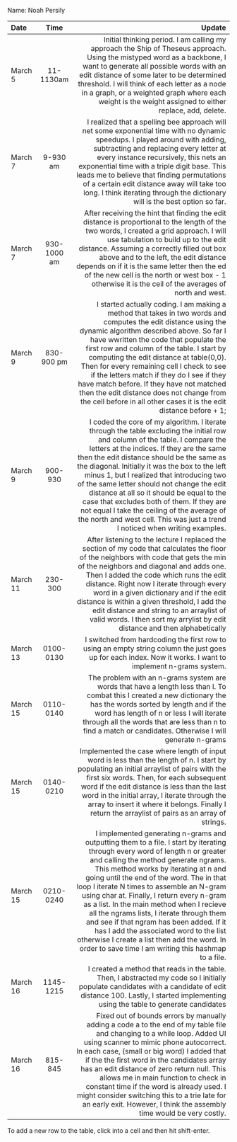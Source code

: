 Name: Noah Persily

| Date     |    Time     |                                                                                                                                                                                                                                                                                                                                                                                                                                                                                                                                                                                                                                         Update |
|:---------|:-----------:|-----------------------------------------------------------------------------------------------------------------------------------------------------------------------------------------------------------------------------------------------------------------------------------------------------------------------------------------------------------------------------------------------------------------------------------------------------------------------------------------------------------------------------------------------------------------------------------------------------------------------------------------------:|
| March 5  |  11-1130am  |                                                                                                                                                                                                                                                                    Initial thinking period. I am calling my approach the Ship of Theseus approach. Using the mistyped word as a backbone, I want to generate all possible words with an edit distance of some later to be determined threshold. I will think of each letter as a node in a graph, or a weighted graph where each weight is the weight assigned to either replace, add, delete. |
| March 7  |  9-930 am   |                                                                                                                                                                                                    I realized that a spelling bee approach will net some exponential time with no dynamic speedups. I played around with adding, subtracting and replacing every letter at every instance recursively, this nets an exponential time with a triple digit base. This leads me to believe that finding permutations of a certain edit distance away will take too long. I think iterating through the dictionary will is the best option so far. |
| March 7  | 930-1000 am |                                                                                                                                                                                                               After receiving the hint that finding the edit distance is proportional to the length of the two words, I created a grid approach. I will use tabulation to build up to the edit distance. Assuming a correctly filled out box above and to the left, the edit distance depends on if it is the same letter then the ed of the new cell is the north or west box - 1 otherwise it is the ceil of the averages of north and west. |
| March 9  | 830-900 pm  |                                                                                       I started actually coding. I am making a method that takes in two words and computes the edit distance using the dynamic algorithm described above. So far I have wwritten the code that populate the first row and column of the table. I start by computing the edit distance at table(0,0). Then for every remaining cell I check to see if the letters match if they do I see if they have match before. If they have not matched then the edit distance does not change from the cell before in all other cases it is the edit distance before + 1; |
| March 9  |   900-930   |                                                I coded the core of my algorithm. I iterate through the table excluding the initial row and column of the table. I compare the letters at the indices. If they are the same then the edit distance should be the same as the diagonal. Initially it was the box to the left minus 1, but I realized that introducing two of the same letter should not change the edit distance at all so it should be equal to the case that excludes both of them. If they are not equal I take the ceiling of the average of the north and west cell. This was just a trend I noticed when writing examples. |
| March 11 |   230-300   |                                                                                                                                                 After listening to the lecture I replaced the section of my code that calculates the floor of the neighbors with code that gets the min of the neighbors and diagonal and adds one. Then I added the code which runs the edit distance. Right now I iterate through every word in a given dictionary and if the edit distance is within a given threshold, I add the edit distance and string to an arraylist of valid words. I then sort my arrylist by edit distance and then alphabetically |
| March 13 |  0100-0130  |                                                                                                                                                                                                                                                                                                                                                                                                                                                                                    I switched from hardcoding the first row to using an empty string column the just goes up for each index. Now it works. I want to implement n-grams system. |
| March 15 |  0110-0140  |                                                                                                                                                                                                                                                                                                                   The problem with an n-grams system are words that have a length less than l. To combat this I created a new dictionary the has the words sorted by length and if the word has length of n or less I will iterate through all the words that are less than n to find a match or candidates. Otherwise I will generate n-grams |
| March 15 |  0140-0210  |                                                                                                                                                                                                                                                    Implemented the case where length of input word is less than the length of n. I start by populating an initial arraylist of pairs with the first six words. Then, for each subsequent word if the edit distance is less than the last word in the initial array, I iterate through the array to insert it where it belongs. Finally I return the arraylist of pairs as an array of strings. |
| March 15 |  0210-0240  | I implemented generating n-grams and outputting them to a file. I start by iterating through every word of length n or greater and calling the method generate ngrams. This method works by iterating at n and going until the end of the word. The in that loop I iterate N times to assemble an N-gram using char at. Finally, I return every n-gram as a list. In the main method when I recieve all the ngrams lists, I iterate through them and see if that ngram has been added. If it has I add the associated word to the list otherwise I create a list then add the word. In order to save time I am writing this hashmap to a file. |
| March 16 |  1145-1215  |                                                                                                                                                                                                                                                                                                                                                                                                                         I created a method that reads in the table. Then, I abstracted my code so I initially populate candidates with a candidate of edit distance 100. Lastly, I started implementing using the table to generate candidates |
| March 16 |   815-845   |                                                                                                                   Fixed out of bounds errors by manually adding a code a to the end of my table file and changing to a while loop. Added UI using scanner to mimic phone autocorrect. In each case, (small or big word) I added that if the the first word in the candidates array has an edit distance of zero return null. This allows me in main function to check in constant time if the word is already used. I might consider switching this to a trie late for an early exit. However, I think the assembly time would be very costly. |


To add a new row to the table, click into a cell and then hit shift-enter.
